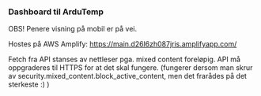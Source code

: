 ### Dashboard til ArduTemp

OBS! Penere visning på mobil er på vei.

Hostes på AWS Amplify: https://main.d26l6zh087jris.amplifyapp.com/

Fetch fra API stanses av nettleser pga. mixed content foreløpig. API må oppgraderes til HTTPS for at det skal fungere.
(fungerer dersom man skrur av security.mixed_content.block_active_content, men det frarådes på det sterkeste :) )
